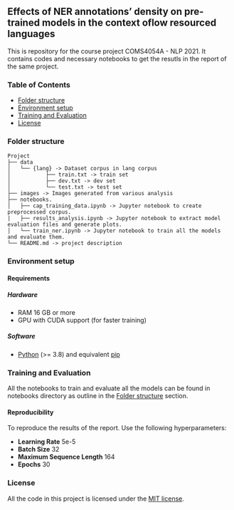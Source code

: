 ## Effects of NER annotations’ density on pre-trained models in the context oflow resourced languages

This is repository for the course project COMS4054A - NLP  2021. It contains codes and necessary notebooks to get the resutls in the report of the same project.

### Table of Contents
- [Folder structure](#folder-structure)
- [Environment setup](#environment-setup)
- [Training and Evaluation](#training-and-evaluation)
- [License](#license)

### Folder structure

```
Project
├── data
│   └── {lang} -> Dataset corpus in lang corpus
│           ├── train.txt -> train set
│           ├── dev.txt -> dev set
│           └── test.txt -> test set
├── images -> Images generated from various analysis
├── notebooks.
│   ├── cap_training_data.ipynb -> Jupyter notebook to create preprocessed corpus.
|   ├── results_analysis.ipynb -> Jupyter notebook to extract model evaluation files and generate plots.
│   └── train_ner.ipynb -> Jupyter notebook to train all the models and evaluate them.
└── README.md -> project description
```

### Environment setup

#### Requirements

##### Hardware
- RAM 16 GB or more
- GPU with CUDA support (for faster training)

##### Software
- [Python](https://www.python.org/) (>= 3.8) and equivalent [pip](https://pypi.org/project/pip/)


### Training and Evaluation

All the notebooks to train and evaluate all the models can be found in notebooks directory as outline in the [Folder structure](#folder-structure) section.

#### Reproducibility

To reproduce the results of the report. Use the following hyperparameters:

- **Learning Rate** 5e-5
- **Batch Size** 32
- **Maximum Sequence Length** 164
- **Epochs** 30

### License

All the code in this project is licensed under the [MIT license](https://www.apache.org/licenses/LICENSE-2.0).